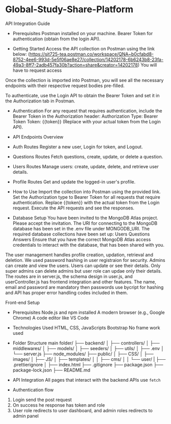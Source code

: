 # Global-Study-Share-Platform

API Integration Guide

- Prerequisites
  Postman installed on your machine.
  Bearer Token for authentication (obtain from the login API).

- Getting Started
  Access the API collection on Postman using the link below:
  (https://sit725-tea.postman.co/workspace/QNA~b0cfabd8-8752-4ee6-993d-5e5f06ae8e27/collection/14202178-6b6243b8-23fa-49a3-8ff7-2adb457fa30b?action=share&creator=14202178)
  You will have to request access

Once the collection is imported into Postman, you will see all the necessary endpoints with their respective request bodies pre-filled.

To authenticate, use the Login API to obtain the Bearer Token and set it in the Authorization tab in Postman.

- Authentication
  For any request that requires authentication, include the Bearer Token in the Authorization header:
  Authorization Type: Bearer Token
  Token: {{token}} (Replace with your actual token from the Login API).

- API Endpoints Overview

- Auth Routes
  Register a new user, Login for token, and Logout.

- Questions Routes
  Fetch questions, create, update, or delete a question.

- Users Routes
  Manage users: create, update, delete, and retrieve user details.

- Profile Routes
  Get and update the logged-in user's profile.

- How to Use
  Import the collection into Postman using the provided link.
  Set the Authorization type to Bearer Token for all requests that require authentication.
  Replace {{token}} with the actual token from the Login request.
  Execute the API requests and see the responses.

- Database Setup
  You have been invited to the MongoDB Atlas project. Please accept the invitation.
  The URI for connecting to the MongoDB database has been set in the .env file under MONGODB_URI.
  The required database collections have been set up:
  Users
  Questions
  Answers
  Ensure that you have the correct MongoDB Atlas access credentials to interact with the database, that has been shared with you.

The user management handles profile creation, updation, retrieval and deletion. We used password hashing in user registraion for security. Admins can create and view the users. Users can update or see their details. Only super admins can delete admins but user role can updae only their details. The routes are in server.js, the schema design in user.js, and userController.js has frontend integration and other features. The name, email and password are mandatory then passwords use bycript for hashing and API has proper error handling codes included in them.

Front-end Setup

- Prerequisites
  Node.js and npm installed
  A modern browser (e.g., Google Chrome)
  A code editor like VS Code

- Technologies Used
  HTML, CSS, JavaScripts
  Bootstrap
  No frame work used

- Folder Structure
  main folder/
  ├── backend/
  │ ├── controllers/
  │ ├── middlewares/
  │ ├── models/
  │ ├── seeders/
  │ ├── utils/
  │ ├── .env
  │ └── server.js
  ├── node_modules/
  ├── public/
  │ ├── CSS/
  │ ├── images/
  │ ├── JS/
  │ ├── templates/
  │ │ ├── cms/
  │ │ └── user/
  | ├── .prettierignore
  │ ├── index.html
  ├── .gitignore
  ├── package.json
  ├── package-lock.json
  ├── README.md

- API Integration
  All pages that interact with the backend APIs use `fetch`

- Authentication flow

1. Login send the post request
2. On success he response has token and role
3. User role redirects to user dashboard, and admin roles redirects to admin panel
